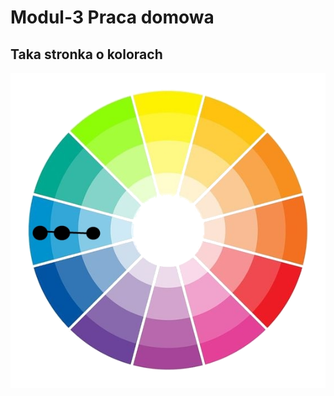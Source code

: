 # Modul-3 Praca domowa

## Taka stronka o kolorach 

![roundColors](https://github.com/przemek0000/Module-3/blob/main/images/kolory-monochromatyczne-kolo-barw.png?raw=true)
